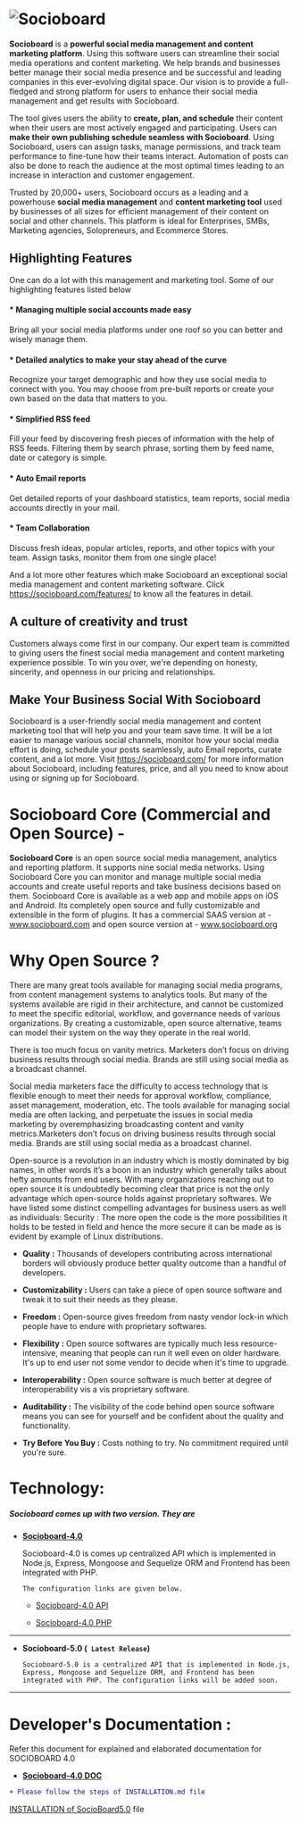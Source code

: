  ![Socioboard](https://socioboard.com/wp-content/uploads/2021/07/SocioBoard-v5-logo.png "Social Publishing Simplified")
==========
**Socioboard** is a **powerful social media management and content marketing platform**. Using this software users can streamline their social media operations and content marketing. We help brands and businesses better manage their social media presence and be successful and leading companies in this ever-evolving digital space. Our vision is to provide a full-fledged and strong platform for users to enhance their social media management and get results with Socioboard.

The tool gives users the ability to **create, plan, and schedule** their content when their users are most actively engaged and participating. Users can **make their own publishing schedule seamless with Socioboard**. Using Socioboard, users can assign tasks, manage permissions, and track team performance to fine-tune how their teams interact. Automation of posts can also be done to reach the audience at the most optimal times leading to an increase in interaction and customer engagement.

Trusted by 20,000+ users, Socioboard occurs as a leading and a powerhouse **social media management** and **content marketing tool** used by businesses of all sizes for efficient management of their content on social and other channels. This platform is ideal for Enterprises, SMBs, Marketing agencies, Solopreneurs, and Ecommerce Stores. 

## Highlighting Features

One can do a lot with this management and marketing tool. Some of our highlighting features listed below

#### * Managing multiple social accounts made easy
Bring all your social media platforms under one roof so you can better and wisely manage them. 

#### * Detailed analytics to make your stay ahead of the curve
Recognize your target demographic and how they use social media to connect with you. You may choose from pre-built reports or create your own based on the data that matters to you.

#### * Simplified RSS feed
Fill your feed by discovering fresh pieces of information with the help of RSS feeds. Filtering them by search phrase, sorting them by feed name, date or category is simple.

#### * Auto Email reports
Get detailed reports of your dashboard statistics, team reports, social media accounts directly in your mail. 

#### * Team Collaboration
Discuss fresh ideas, popular articles, reports, and other topics with your team. Assign tasks, monitor them from one single place!

And a lot more other features which make Socioboard an exceptional social media management and content marketing software. Click https://socioboard.com/features/ to know all the features in detail.

## A culture of creativity and trust
Customers always come first in our company. Our expert team is committed to giving users the finest social media management and content marketing experience possible. To win you over, we're depending on honesty, sincerity, and openness in our pricing and relationships.

## Make Your Business Social With Socioboard

Socioboard is a user-friendly social media management and content marketing tool that will help you and your team save time. It will be a lot easier to manage various social channels, monitor how your social media effort is doing, schedule your posts seamlessly, auto Email reports, curate content, and a lot more. Visit https://socioboard.com/ for more information about Socioboard, including features, price, and all you need to know about using or signing up for Socioboard.

**Socioboard Core** (Commercial and Open Source) - 
================================================
**Socioboard Core** is an open source social media management, analytics and reporting platform. It supports nine social media networks. Using Socioboard Core you can monitor and manage multiple social media accounts and create useful reports and take business decisions based on them. Socioboard Core is available as a web app and mobile apps on iOS and Android. Its completely open source and fully customizable and extensible in the form of plugins. It has a commercial SAAS version at - www.socioboard.com and open source version at - www.socioboard.org



Why Open Source ?
=================

There are many great tools available for managing social media programs, from content management systems to analytics tools. But many of the systems available are rigid in their architecture, and cannot be customized to meet the specific editorial, workflow, and governance needs of various organizations. By creating a customizable, open source alternative, teams can model their system on the way they operate in the real world.

There is too much focus on vanity metrics. Marketers don’t focus on driving business results through social media. Brands are still using social media as a broadcast channel.

Social media marketers face the difficulty to access technology that is flexible enough to meet their needs for approval workflow, compliance, asset management, moderation, etc. The tools available for managing social media are often lacking, and perpetuate the issues in social media marketing by overemphasizing broadcasting content and vanity metrics.Marketers don’t focus on driving business results through social media. Brands are still using social media as a broadcast channel.

Open-source is a revolution in an industry which is mostly dominated by big names, in other words it’s a boon in an industry which generally talks about hefty amounts from end users. With many organizations reaching out to open source it is undoubtedly becoming clear that price is not the only advantage which open-source holds against proprietary softwares. We have listed some distinct compelling advantages for business users as well as individuals:
    Security : The more open the code is the more possibilities it holds to be tested in field and hence the more secure it can be made as is evident by example of Linux distributions. 

* **Quality :** Thousands of developers contributing across international borders will obviously produce better quality outcome than a handful of developers. 

* **Customizability :** Users can take a piece of open source software and tweak it to suit their needs as they please. 

* **Freedom :** Open-source gives freedom from nasty vendor lock-in which people have to endure with proprietary softwares. 

* **Flexibility :** Open source softwares are typically much less resource-intensive, meaning that people can run it well even on older hardware. It's up to end user not some vendor to decide when it's time to upgrade. 

* **Interoperability :** Open source software is much better at degree of interoperability vis a vis proprietary software. 

* **Auditability :** The visibility of the code behind open source software means you can see for yourself and be confident about the quality and functionality. 

* **Try Before You Buy :** Costs nothing to try. No commitment required until you're sure.


Technology:
============

  ##### Socioboard comes up with two version. They are 

* **[Socioboard-4.0](https://github.com/socioboard/Socioboard-4.0/tree/Socioboard-4.0)** 
	
    Socioboard-4.0 is comes up centralized API which is implemented in Node.js, Express, Mongoose and Sequelize ORM and Frontend has been integrated with PHP.

    `The configuration links are given below.`

	* [Socioboard-4.0 API](https://github.com/socioboard/Socioboard-4.0/tree/master/socioboard-api)

	* [Socioboard-4.0 PHP](https://github.com/socioboard/Socioboard-4.0/tree/master/socioboard-web-php)
---
* **Socioboard-5.0 (` Latest Release`)**


	`Socioboard-5.0 is a centralized API that is implemented in Node.js, Express, Mongoose and Sequelize ORM, and Frontend has been integrated with PHP. The configuration links will be added soon.`


---
Developer's Documentation :
===========================

Refer this document for explained and elaborated documentation for SOCIOBOARD 4.0 

* **[Socioboard-4.0 DOC](https://docs.google.com/document/d/10G0fhDcxmOLtxa0rWWS78JfMVdqMn7oAn-85O-ev0q8)**

```diff
+ Please follow the steps of INSTALLATION.md file
```

[INSTALLATION of SocioBoard5.0](https://github.com/socioboard/Socioboard-5.0/blob/Socioboard-5.0.2/INSTALLATION.md) file
